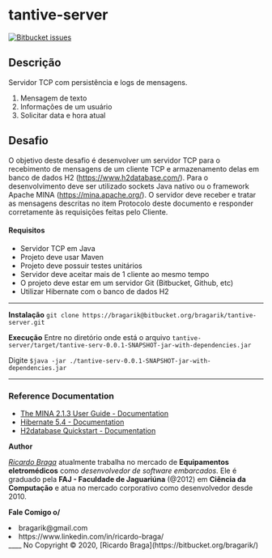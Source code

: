

# tantive-server
[![Bitbucket issues](https://img.shields.io/bitbucket/issues-raw/bragarik/tantive-server?style=plastic)](https://bitbucket.org/bragarik/tantive-server/issues/)

## Descrição

Servidor TCP com persistência e logs de mensagens.
 1.  Mensagem de texto
 2.  Informações de um usuário
 3.  Solicitar data e hora atual
 
## Desafio

O objetivo deste desafio é desenvolver um servidor TCP para o recebimento de mensagens de um cliente TCP e armazenamento delas em banco de dados H2 (https://www.h2database.com/). Para o desenvolvimento deve ser utilizado sockets Java nativo ou o framework Apache MINA (https://mina.apache.org/). O servidor deve receber e tratar as mensagens descritas no item Protocolo deste documento e responder corretamente às requisições feitas pelo Cliente.

#### Requisitos
- Servidor TCP em Java
- Projeto deve usar Maven
- Projeto deve possuir testes unitários
- Servidor deve aceitar mais de 1 cliente ao mesmo tempo
- O projeto deve estar em um servidor Git (Bitbucket, Github, etc)
- Utilizar Hibernate com o banco de dados H2

---

**Instalação**
`git clone https://bragarik@bitbucket.org/bragarik/tantive-server.git`

**Execução**
Entre no diretório onde está o arquivo `tantive-server/target/tantive-serv-0.0.1-SNAPSHOT-jar-with-dependencies.jar`

Digite `$java -jar ./tantive-serv-0.0.1-SNAPSHOT-jar-with-dependencies.jar`

---

### Reference Documentation
* [The MINA 2.1.3 User Guide - Documentation](http://mina.apache.org/mina-project/documentation.html)
* [Hibernate 5.4 - Documentation](https://hibernate.org/orm/documentation/5.4/)
* [H2database Quickstart - Documentation](https://www.h2database.com/html/quickstart.html)

**Author**
<p><i><u>Ricardo Braga</u></i> atualmente trabalha no mercado de <b>Equipamentos eletromédicos</b> como <i>desenvolvedor de software embarcados</i>. Ele é graduado pela <b>FAJ - Faculdade de Jaguariúna</b> (@2012) em <b>Ciência da Computação</b> e atua no mercado corporativo como desenvolvedor desde 2010.
</p>

**Fale Comigo o/**
<li>bragarik@gmail.com</li>
<li>https://www.linkedin.com/in/ricardo-braga/<https://www.linkedin.com/in/ricardo-braga/></li>
____
No Copyright © 2020, [Ricardo Braga](https://bitbucket.org/bragarik/)